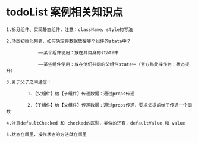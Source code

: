 # todoList 案例相关知识点

    1.拆分组件、实现静态组件，注意：className、style的写法

    2.动态初始化列表，如何确定将数据放在哪个组件的state中？

    			——某个组件使用：放在其自身的state中

    			——某些组件使用：放在他们共同的父组件state中（官方称此操作为：状态提升）

    3.关于父子之间通信：

    		1.【父组件】给【子组件】传递数据：通过props传递

    		2.【子组件】给【父组件】传递数据：通过props传递，要求父提前给子传递一个函数

    4.注意defaultChecked 和 checked的区别，类似的还有：defaultValue 和 value

    5.状态在哪里，操作状态的方法就在哪里
